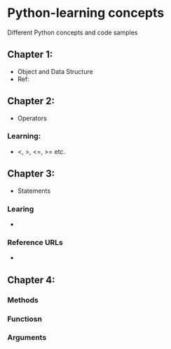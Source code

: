 # Python-learning concepts
Different Python concepts and code samples

## Chapter 1: 

- Object and Data Structure
- Ref: 

## Chapter 2: 

- Operators

### Learning:

- <, >, <=, >= etc.

## Chapter 3: 

- Statements

### Learing

- 

### Reference URLs

- 

## Chapter 4:

### Methods

### Functiosn

### Arguments